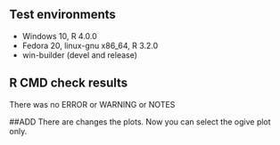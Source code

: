 ## Test environments
* Windows 10, R 4.0.0
* Fedora 20, linux-gnu x86_64, R 3.2.0
* win-builder (devel and release)

## R CMD check results
There was no ERROR or WARNING or NOTES

##ADD
There are changes the plots.
Now you can select the ogive plot only.